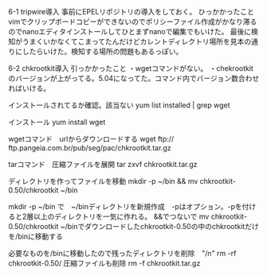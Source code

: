 6-1 tripwire導入
事前にEPELリポジトリの導入をしておく。
ひっかかったこと
vimでクリップボードコピーができないのでポリシーファイル作成がかなり滞るのでnanoエディタインストールしてひとまずnanoで編集でもいけた。
最後に検知がうまくいかなくてこまってたんだけどカレントディレクトリ場所を見本の通りにしたらいけた。検知する場所の問題もあるっぽい。

6-2 chkrootkit導入
引っかかったこと
・wgetコマンドがない。
・chekrootkitのバージョンが上がってる。5.04になってた。コマンド内でバージョン数合わせればいける。  

インストールされてるか確認。該当ない
yum list installed | grep wget

インストール
yum install wget  

wgetコマンド　urlからダウンロードする
wget ftp://
ftp.pangeia.com.br/pub/seg/pac/chkrootkit.tar.gz


tarコマンド　圧縮ファイルを展開
tar zxvf chkrootkit.tar.gz

ディレクトリを作ってファイルを移動
mkdir -p ~/bin && mv chkrootkit-0.50/chkrootkit ~/bin

mkdir -p ~/bin で　~/binディレクトリを新規作成　-pはオプション。-pを付けると2層以上のディレクトリを一気に作れる。
&&でつないで
mv chkrootkit-0.50/chkrootkit ~/binでダウンロードしたchkrootkit-0.50の中のchkrootkitだけを/binに移動する

必要なものを/binに移動したので残ったディレクトリを削除　"/n"
rm -rf chkrootkit-0.50/
圧縮ファイルも削除 
rm -f chkrootkit.tar.gz
